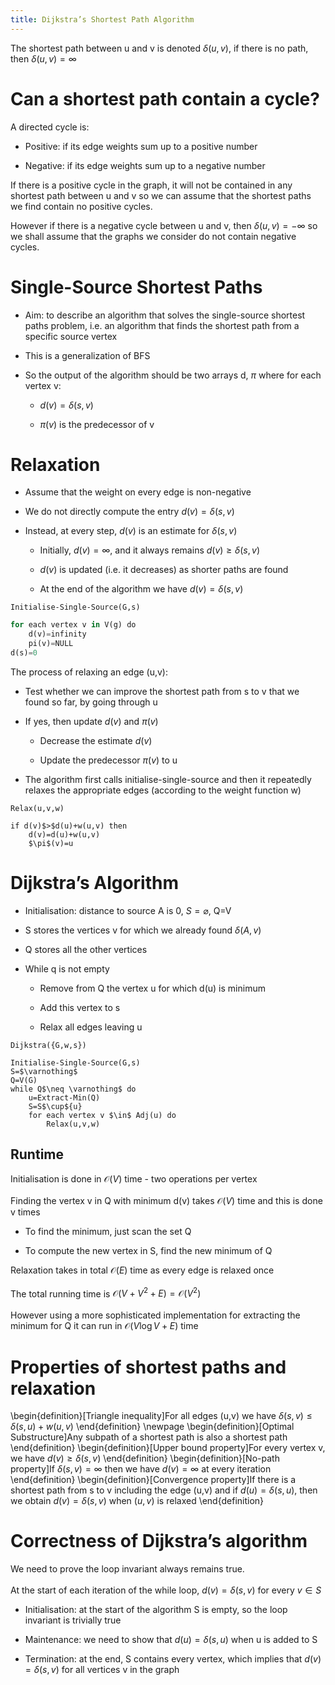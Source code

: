 ```yaml
---
title: Dijkstra’s Shortest Path Algorithm
---
```


The shortest path between u and v is denoted $\delta(u,v)$, if there is
no path, then $\delta(u,v)=\infty$

# Can a shortest path contain a cycle?

A directed cycle is:

- Positive: if its edge weights sum up to a positive number

- Negative: if its edge weights sum up to a negative number

If there is a positive cycle in the graph, it will not be contained in
any shortest path between u and v so we can assume that the shortest
paths we find contain no positive cycles.

However if there is a negative cycle between u and v, then
$\delta(u,v)=-\infty$ so we shall assume that the graphs we consider do
not contain negative cycles.

# Single-Source Shortest Paths

- Aim: to describe an algorithm that solves the single-source shortest
  paths problem, i.e. an algorithm that finds the shortest path from a
  specific source vertex

- This is a generalization of BFS

- So the output of the algorithm should be two arrays d, $\pi$ where
  for each vertex v:

  - $d(v)=\delta(s,v)$

  - $\pi(v)$ is the predecessor of v

# Relaxation

- Assume that the weight on every edge is non-negative

- We do not directly compute the entry $d(v)=\delta(s,v)$

- Instead, at every step, $d(v)$ is an estimate for $\delta(s,v)$

  - Initially, $d(v)=\infty$, and it always remains
    $d(v)\geqslant \delta(s,v)$

  - $d(v)$ is updated (i.e. it decreases) as shorter paths are found

  - At the end of the algorithm we have $d(v)=\delta(s,v)$

`Initialise-Single-Source(G,s)`

```python
for each vertex v in V(g) do
    d(v)=infinity
    pi(v)=NULL
d(s)=0
```

The process of relaxing an edge (u,v):

- Test whether we can improve the shortest path from s to v that we
  found so far, by going through u

- If yes, then update $d(v)$ and $\pi(v)$

  - Decrease the estimate $d(v)$

  - Update the predecessor $\pi(v)$ to u

- The algorithm first calls initialise-single-source and then it
  repeatedly relaxes the appropriate edges (according to the weight
  function w)

`Relax(u,v,w)`

```
if d(v)$>$d(u)+w(u,v) then
    d(v)=d(u)+w(u,v)
    $\pi$(v)=u
```

# Dijkstra’s Algorithm

- Initialisation: distance to source A is 0, $S=\varnothing$, Q=V

- S stores the vertices v for which we already found $\delta(A,v)$

- Q stores all the other vertices

- While q is not empty

  - Remove from Q the vertex u for which d(u) is minimum

  - Add this vertex to s

  - Relax all edges leaving u

`Dijkstra({G,w,s})`

```
Initialise-Single-Source(G,s)
S=$\varnothing$
Q=V(G)
while Q$\neq \varnothing$ do
    u=Extract-Min(Q)
    S=S$\cup${u}
    for each vertex v $\in$ Adj(u) do
        Relax(u,v,w)
```

## Runtime

Initialisation is done in $\mathcal{O}(V)$ time - two operations per
vertex\
\
Finding the vertex v in Q with minimum d(v) takes $\mathcal{O}(V)$ time
and this is done v times

- To find the minimum, just scan the set Q

- To compute the new vertex in S, find the new minimum of Q

Relaxation takes in total $\mathcal{O}(E)$ time as every edge is relaxed
once\
\
The total running time is $\mathcal{O}(V+V^2+E)=\mathcal{O}(V^2)$\
\
However using a more sophisticated implementation for extracting the
minimum for Q it can run in $\mathcal{O}(V\log V+E)$ time

# Properties of shortest paths and relaxation

\begin{definition}[Triangle inequality]For all edges (u,v) we have $\delta(s,v)\leqslant \delta(s,u)+w(u,v)$
\end{definition}
\newpage
\begin{definition}[Optimal Substructure]Any subpath of a shortest path is also a shortest path
\end{definition}
\begin{definition}[Upper bound property]For every vertex v, we have $d(v)\geqslant \delta(s,v)$
\end{definition}
\begin{definition}[No-path property]If $\delta(s,v)=\infty$ then we have $d(v)=\infty$ at every iteration
\end{definition}
\begin{definition}[Convergence property]If there is a shortest path from s to v including the edge (u,v) and if $d(u)=\delta(s,u)$, then we obtain $d(v)=\delta(s,v)$ when $(u,v)$ is relaxed
\end{definition}

# Correctness of Dijkstra’s algorithm

We need to prove the loop invariant always remains true.\
\
At the start of each iteration of the while loop, $d(v)=\delta(s,v)$ for
every $v\in S$

- Initialisation: at the start of the algorithm S is empty, so the
  loop invariant is trivially true

- Maintenance: we need to show that $d(u)=\delta(s,u)$ when u is added
  to S

- Termination: at the end, S contains every vertex, which implies that
  $d(v)=\delta(s,v)$ for all vertices v in the graph
